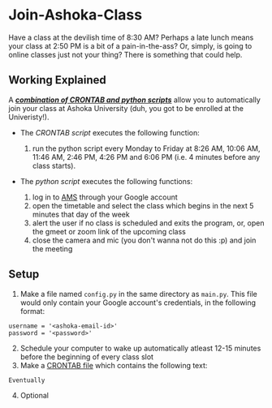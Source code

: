 # Join-Ashoka-Class

Have a class at the devilish time of 8:30 AM? Perhaps a late lunch means your class at 2:50 PM is a bit of a pain-in-the-ass? Or, simply, is going to online classes just not your thing? There is something that could help.

## Working Explained

A ***<ins>combination of CRONTAB and python scripts</ins>*** allow you to automatically join your class at Ashoka University (duh, you got to be enrolled at the Univeristy!).
- The *CRONTAB script* executes the following function:
  1. run the python script every Monday to Friday at 8:26 AM, 10:06 AM, 11:46 AM, 2:46 PM, 4:26 PM and 6:06 PM (i.e. 4 minutes before any class starts).

- The *python script* executes the following functions:
  1. log in to [AMS](http://ams.ashoka.edu.in/Contents/StudentDashboard.aspx) through your Google account
  2. open the timetable and select the class which begins in the next 5 minutes that day of the week
  3. alert the user if no class is scheduled and exits the program, or, open the gmeet or zoom link of the upcoming class
  4. close the camera and mic (you don't wanna not do this :p) and join the meeting

## Setup

1. Make a file named `config.py` in the same directory as `main.py`. This file would only contain your Google account's credentials, in the following format:
```
username = '<ashoka-email-id>'
password = '<password>'
```
2. Schedule your computer to wake up automatically atleast 12-15 minutes before the beginning of every class slot
3. Make a [CRONTAB file](https://www.jcchouinard.com/python-automation-with-cron-on-mac/) which contains the following text:
```
Eventually
```
4. Optional
